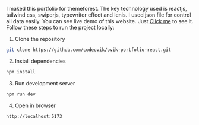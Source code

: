 I maked this portfolio for themeforest. The key technology used is reactjs, tailwind css, swiperjs, typewriter effect and lenis. I used json file for control all data easily. You can see live demo of this website. Just [Click me](https://ovik-portfolio.vercel.app/) to see it. Follow these steps to run the project locally:
1. Clone the repository
```bash
git clone https://github.com/codeovik/ovik-portfolio-react.git
```
2. Install dependencies
```bash
npm install
```
3. Run development server
```bash
npm run dev
```
4. Open in browser
```bash
http://localhost:5173
```
